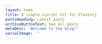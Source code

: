 ```yaml
---
layout: home
title: A simple starter kit for Eleventy
postsHeading: Latest posts
archiveButtonText: See all posts
metaDesc: 'Welcome to the blog!'
socialImage: ''
---
```

